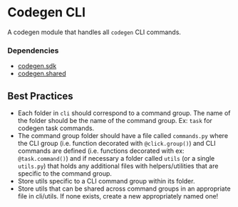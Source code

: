 # Codegen CLI

A codegen module that handles all `codegen` CLI commands.

### Dependencies

- [codegen.sdk](https://github.com/codegen-sh/codegen-sdk/tree/develop/src/codegen/sdk)
- [codegen.shared](https://github.com/codegen-sh/codegen-sdk/tree/develop/src/codegen/shared)

## Best Practices

- Each folder in `cli` should correspond to a command group. The name of the folder should be the name of the command group. Ex: `task` for codegen task commands.
- The command group folder should have a file called `commands.py` where the CLI group (i.e. function decorated with `@click.group()`) and CLI commands are defined (i.e. functions decorated with ex: `@task.command()`) and if necessary a folder called `utils` (or a single `utils.py`) that holds any additional files with helpers/utilities that are specific to the command group.
- Store utils specific to a CLI command group within its folder.
- Store utils that can be shared across command groups in an appropriate file in cli/utils. If none exists, create a new appropriately named one!
